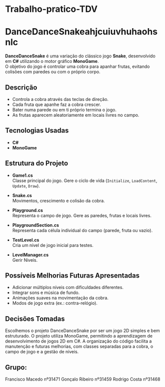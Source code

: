 # Trabalho-pratico-TDV

# DanceDanceSnakeahjcuiuvhuhaohsnlc

**DanceDanceSnake** é uma variação do clássico jogo **Snake**, desenvolvido em **C#** utilizando o motor gráfico **MonoGame**.  
O objetivo do jogo é controlar uma cobra para apanhar frutas, evitando colisões com paredes ou com o próprio corpo.

##  Descrição

- Controla a cobra através das teclas de direção.
- Cada fruta que apanhe faz a cobra crescer.
- Bater numa parede ou em ti próprio termina o jogo.
- As frutas aparecem aleatoriamente em locais livres no campo.

##  Tecnologias Usadas

- **C#**
- **MonoGame**

##  Estrutura do Projeto

- **Game1.cs**  
  Classe principal do jogo. Gere o ciclo de vida (`Initialize`, `LoadContent`, `Update`, `Draw`).

- **Snake.cs**  
  Movimentos, crescimento e colisão da cobra.

- **Playground.cs**  
  Representa o campo de jogo. Gere as paredes, frutas e locais livres.

- **PlaygroundSection.cs**  
  Representa cada célula individual do campo (parede, fruta ou vazio).

- **TestLevel.cs**  
  Cria um nível de jogo inicial para testes.

- **LevelManager.cs**  
  Gerir Niveis.

## Possíveis Melhorias Futuras Apresentadas

- Adicionar múltiplos níveis com dificuldades diferentes.
- Integrar sons e música de fundo.
- Animações suaves na movimentação da cobra.
- Modos de jogo extra (ex.: contra-relógio).

## Decisões Tomadas
Escolhemos o projeto DanceDanceSnake por ser um jogo 2D simples e bem estruturado.
O projeto utiliza MonoGame, permitindo a aprendizagem de desenvolvimento de jogos 2D em C#.
A organização do código facilita a manutenção e futuras melhorias, com classes separadas para a cobra, o campo de jogo e a gestão de níveis.

## Grupo:
Francisco Macedo nº31471
Gonçalo Ribeiro nº31459
Rodrigo Costa nº31468
